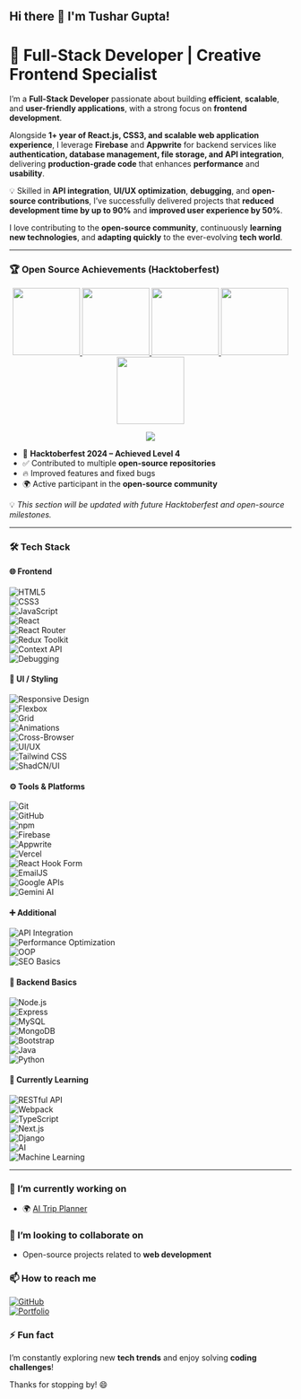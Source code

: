 ## Hi there 👋 I'm Tushar Gupta!  

# 🚀 Full-Stack Developer | Creative Frontend Specialist  

I’m a **Full-Stack Developer** passionate about building **efficient**, **scalable**, and **user-friendly applications**, with a strong focus on **frontend development**.  

Alongside **1+ year of React.js, CSS3, and scalable web application experience**, I leverage **Firebase** and **Appwrite** for backend services like **authentication, database management, file storage, and API integration**, delivering **production-grade code** that enhances **performance** and **usability**.  

💡 Skilled in **API integration**, **UI/UX optimization**, **debugging**, and **open-source contributions**, I’ve successfully delivered projects that **reduced development time by up to 90%** and **improved user experience by 50%**.  

I love contributing to the **open-source community**, continuously **learning new technologies**, and **adapting quickly** to the ever-evolving **tech world**.  

---

### 🏆 Open Source Achievements (Hacktoberfest)  

<p align="center">
  <a href="https://www.holopin.io/hacktoberfest2024/userbadge/cm1rztplt108520cm6mobl4m7v" target="_blank">
    <img src="https://assets.holopin.io/hf2024levels/level0-sloth-code-0-0-0-0.webp" width="120" />
  </a>
  <a href="https://www.holopin.io/hacktoberfest2024/userbadge/cm2dkuufw23000cl8mwa515gp" target="_blank">
    <img src="https://assets.holopin.io/hf2024levels/level1-sloth-code-0-0-0-0.webp" width="120" />
  </a>
  <a href="https://www.holopin.io/hacktoberfest2024/userbadge/cm2eow80794080cl2bexupev6" target="_blank">
    <img src="https://assets.holopin.io/hf2024levels/level2-sloth-code-0-0-0-0.webp" width="120" />
  </a>
  <a href="https://www.holopin.io/hacktoberfest2024/userbadge/cm2jwhh8z23800cmfit05fr4g" target="_blank">
    <img src="https://assets.holopin.io/hf2024levels/level3-sloth-code-0-0-0-0.webp" width="120" />
  </a>
  <a href="https://www.holopin.io/hacktoberfest2024/userbadge/cm31nxp7o50580clgb2ycbyax" target="_blank">
    <img src="https://assets.holopin.io/hf2024levels/level4-sloth-code-0-0-0-0.webp" width="120" />
  </a>
</p>

<p align="center">
  <img src="https://img.shields.io/badge/Hacktoberfest-Level%204-blueviolet?style=for-the-badge&logo=hackthebox&logoColor=white" />
</p>

- 🎉 **Hacktoberfest 2024 – Achieved Level 4**  
- ✅ Contributed to multiple **open-source repositories**  
- 🔥 Improved features and fixed bugs  
- 🌍 Active participant in the **open-source community**  

💡 *This section will be updated with future Hacktoberfest and open-source milestones.*  

---

### 🛠️ Tech Stack  

#### 🌐 Frontend  
![HTML5](https://img.shields.io/badge/HTML5-E34F26?style=for-the-badge&logo=html5&logoColor=white)  
![CSS3](https://img.shields.io/badge/CSS3-1572B6?style=for-the-badge&logo=css3&logoColor=white)  
![JavaScript](https://img.shields.io/badge/JavaScript-ES6+-F7DF1E?style=for-the-badge&logo=javascript&logoColor=black)  
![React](https://img.shields.io/badge/React-61DAFB?style=for-the-badge&logo=react&logoColor=black)  
![React Router](https://img.shields.io/badge/React_Router-CA4245?style=for-the-badge&logo=react-router&logoColor=white)  
![Redux Toolkit](https://img.shields.io/badge/Redux_Toolkit-764ABC?style=for-the-badge&logo=redux&logoColor=white)  
![Context API](https://img.shields.io/badge/Context_API-61DAFB?style=for-the-badge&logo=react&logoColor=black)  
![Debugging](https://img.shields.io/badge/Debugging-000000?style=for-the-badge&logo=javascript&logoColor=white)  

#### 🎨 UI / Styling  
![Responsive Design](https://img.shields.io/badge/Responsive%20Design-4285F4?style=for-the-badge&logo=googlechrome&logoColor=white)  
![Flexbox](https://img.shields.io/badge/Flexbox-FF6F00?style=for-the-badge&logo=css3&logoColor=white)  
![Grid](https://img.shields.io/badge/CSS%20Grid-2965f1?style=for-the-badge&logo=css3&logoColor=white)  
![Animations](https://img.shields.io/badge/Animations-FF4088?style=for-the-badge&logo=framer&logoColor=white)  
![Cross-Browser](https://img.shields.io/badge/Cross--Browser-5A29E4?style=for-the-badge&logo=googlechrome&logoColor=white)  
![UI/UX](https://img.shields.io/badge/UI%2FUX%20Best%20Practices-FF61F6?style=for-the-badge&logo=figma&logoColor=white)  
![Tailwind CSS](https://img.shields.io/badge/Tailwind_CSS-38B2AC?style=for-the-badge&logo=tailwind-css&logoColor=white)  
![ShadCN/UI](https://img.shields.io/badge/ShadCN%2FUI-000000?style=for-the-badge&logo=react&logoColor=white)  

#### ⚙️ Tools & Platforms  
![Git](https://img.shields.io/badge/Git-F05032?style=for-the-badge&logo=git&logoColor=white)  
![GitHub](https://img.shields.io/badge/GitHub-181717?style=for-the-badge&logo=github&logoColor=white)  
![npm](https://img.shields.io/badge/npm-CB3837?style=for-the-badge&logo=npm&logoColor=white)  
![Firebase](https://img.shields.io/badge/Firebase-FFCA28?style=for-the-badge&logo=firebase&logoColor=black)  
![Appwrite](https://img.shields.io/badge/Appwrite-F02E65?style=for-the-badge&logo=appwrite&logoColor=white)  
![Vercel](https://img.shields.io/badge/Vercel-000000?style=for-the-badge&logo=vercel&logoColor=white)  
![React Hook Form](https://img.shields.io/badge/React_Hook_Form-ECF2FF?style=for-the-badge&logo=reacthookform&logoColor=black)  
![EmailJS](https://img.shields.io/badge/EmailJS-FF5C83?style=for-the-badge&logo=email&logoColor=white)  
![Google APIs](https://img.shields.io/badge/Google%20APIs-4285F4?style=for-the-badge&logo=google&logoColor=white)  
![Gemini AI](https://img.shields.io/badge/Gemini_AI-4285F4?style=for-the-badge&logo=google&logoColor=white)  

#### ➕ Additional  
![API Integration](https://img.shields.io/badge/API%20Integration-009688?style=for-the-badge&logo=fastapi&logoColor=white)  
![Performance Optimization](https://img.shields.io/badge/Web%20Performance%20Optimization-FF9800?style=for-the-badge&logo=googlechrome&logoColor=white)  
![OOP](https://img.shields.io/badge/Object--Oriented%20Programming-7952B3?style=for-the-badge&logo=java&logoColor=white)  
![SEO Basics](https://img.shields.io/badge/SEO-Basics-36A97E?style=for-the-badge&logo=google&logoColor=white)  

#### 🔧 Backend Basics  
![Node.js](https://img.shields.io/badge/Node.js-339933?style=for-the-badge&logo=nodedotjs&logoColor=white)  
![Express](https://img.shields.io/badge/Express-000000?style=for-the-badge&logo=express&logoColor=white)  
![MySQL](https://img.shields.io/badge/MySQL-4479A1?style=for-the-badge&logo=mysql&logoColor=white)  
![MongoDB](https://img.shields.io/badge/MongoDB-47A248?style=for-the-badge&logo=mongodb&logoColor=white)  
![Bootstrap](https://img.shields.io/badge/Bootstrap-563D7C?style=for-the-badge&logo=bootstrap&logoColor=white)  
![Java](https://img.shields.io/badge/Java-D00000?style=for-the-badge&logo=java&logoColor=white)  
![Python](https://img.shields.io/badge/Python-3776AB?style=for-the-badge&logo=python&logoColor=white)  

#### 🌱 Currently Learning  
![RESTful API](https://img.shields.io/badge/RESTful_API-5C5C5C?style=for-the-badge)  
![Webpack](https://img.shields.io/badge/Webpack-8DD6F9?style=for-the-badge&logo=webpack&logoColor=black)  
![TypeScript](https://img.shields.io/badge/TypeScript-007ACC?style=for-the-badge&logo=typescript&logoColor=white)  
![Next.js](https://img.shields.io/badge/Next.js-000000?style=for-the-badge&logo=next.js&logoColor=white)  
![Django](https://img.shields.io/badge/Django-092E20?style=for-the-badge&logo=django&logoColor=white)  
![AI](https://img.shields.io/badge/AI-FFBF00?style=for-the-badge)  
![Machine Learning](https://img.shields.io/badge/Machine_Learning-FF7F50?style=for-the-badge)  

---

### 🔭 I’m currently working on  
- 🌍 [AI Trip Planner](https://github.com/TusharGupta-Developer/AI-Powered-Trip-Planner)  

### 👯 I’m looking to collaborate on  
- Open-source projects related to **web development**  

### 📫 How to reach me  
[![GitHub](https://img.shields.io/badge/GitHub-TusharGupta--Developer-black?logo=github)](https://github.com/TusharGupta-Developer)  
[![Portfolio](https://img.shields.io/badge/Portfolio-TusharGupta--Developer-blue?style=for-the-badge&logo=react&logoColor=white)](https://tushar-responsive-porftfolio-web-ap.vercel.app/)

### ⚡ Fun fact  
I’m constantly exploring new **tech trends** and enjoy solving **coding challenges**!  

Thanks for stopping by! 😄
